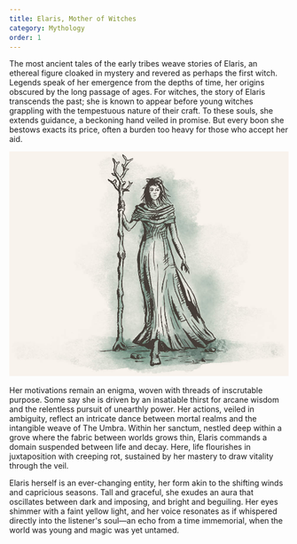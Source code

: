 ```yaml
---
title: Elaris, Mother of Witches
category: Mythology
order: 1
---
```


The most ancient tales of the early tribes weave stories of Elaris, an ethereal figure cloaked in mystery and revered as perhaps the first witch. Legends speak of her emergence from the depths of time, her origins obscured by the long passage of ages. For witches, the story of Elaris transcends the past; she is known to appear before young witches grappling with the tempestuous nature of their craft. To these souls, she extends guidance, a beckoning hand veiled in promise. But every boon she bestows exacts its price, often a burden too heavy for those who accept her aid.

![Elaris](/assets/images/explore/elaris.jpg "Elaris, Mother of Witches")

Her motivations remain an enigma, woven with threads of inscrutable purpose. Some say she is driven by an insatiable thirst for arcane wisdom and the relentless pursuit of unearthly power. Her actions, veiled in ambiguity, reflect an intricate dance between mortal realms and the intangible weave of The Umbra. Within her sanctum, nestled deep within a grove where the fabric between worlds grows thin, Elaris commands a domain suspended between life and decay. Here, life flourishes in juxtaposition with creeping rot, sustained by her mastery to draw vitality through the veil.

Elaris herself is an ever-changing entity, her form akin to the shifting winds and capricious seasons. Tall and graceful, she exudes an aura that oscillates between dark and imposing, and bright and beguiling. Her eyes shimmer with a faint yellow light, and her voice resonates as if whispered directly into the listener's soul—an echo from a time immemorial, when the world was young and magic was yet untamed.